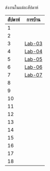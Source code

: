 ส่งงานในแต่ละสัปดาห์

สัปดาห์ | การบ้าน 
--- | --- 
1|
2|
3|[Lab-03](https://github.com/ADSADAWUT/ENGCC304/blob/main/Lab-03)
4|[Lab-04](https://github.com/ADSADAWUT/ENGCC304/blob/main/Lap-04)
5|[Lab-05](https://github.com/ADSADAWUT/ENGCC304/tree/main/Lab-05%20)
6|[Lab-06](https://github.com/ADSADAWUT/ENGCC304/blob/main/Lab06)
7|[Lab-07](https://github.com/ADSADAWUT/ENGCC304/blob/main/Lab-07)
8|
9|
10|
11|
12|
13|
14|
15|
16|
17|
18|
